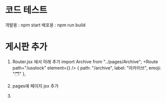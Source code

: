 # 코드 테스트
개발용 : npm start
배포용 : npm run build

# 게시판 추가
1. Router.jsx 에서 아래 추가
import Archive from "../pages/Archive";
<Route path="/usstock" element={<UsStock />} />
{ path: "/archive", label: "아카이브", emoji: "🗂️" },

2. pages에 페이지 jsx 추가
3. 